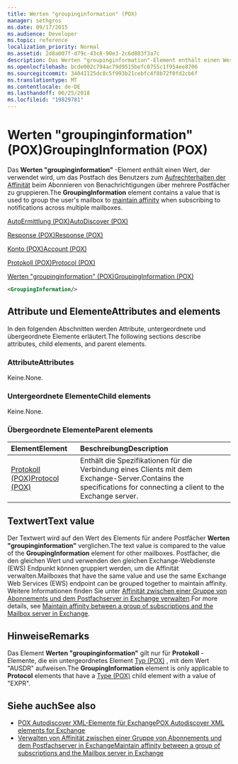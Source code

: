 ```yaml
---
title: Werten "groupinginformation" (POX)
manager: sethgros
ms.date: 09/17/2015
ms.audience: Developer
ms.topic: reference
localization_priority: Normal
ms.assetid: 2d8a007f-d79c-43c8-90e3-2c6d883f3a7c
description: Das Werten "groupinginformation"-Element enthält einen Wert, der das Postfach des Benutzers zum Affinität verwalten, wenn Sie über mehrere Postfächer auf Benachrichtigungen abonnieren gruppiert verwendet wird.
ms.openlocfilehash: bcde002c794ac79d9515befc0755c1f954ee8706
ms.sourcegitcommit: 34041125dc8c5f993b21cebfc4f8b72f0fd2cb6f
ms.translationtype: MT
ms.contentlocale: de-DE
ms.lasthandoff: 06/25/2018
ms.locfileid: "19829781"
---
```

# <a name="groupinginformation-pox"></a><span data-ttu-id="a6a09-103">Werten "groupinginformation" (POX)</span><span class="sxs-lookup"><span data-stu-id="a6a09-103">GroupingInformation (POX)</span></span>

<span data-ttu-id="a6a09-104">Das **Werten "groupinginformation"** -Element enthält einen Wert, der verwendet wird, um das Postfach des Benutzers zum [Aufrechterhalten der Affinität](http://msdn.microsoft.com/library/1bda4094-88c3-4f61-9219-6ee70f6e81cf%28Office.15%29.aspx) beim Abonnieren von Benachrichtigungen über mehrere Postfächer zu gruppieren.</span><span class="sxs-lookup"><span data-stu-id="a6a09-104">The **GroupingInformation** element contains a value that is used to group the user's mailbox to [maintain affinity](http://msdn.microsoft.com/library/1bda4094-88c3-4f61-9219-6ee70f6e81cf%28Office.15%29.aspx) when subscribing to notifications across multiple mailboxes.</span></span> 
  
[<span data-ttu-id="a6a09-105">AutoErmittlung (POX)</span><span class="sxs-lookup"><span data-stu-id="a6a09-105">AutoDiscover (POX)</span></span>](autodiscover-pox.md)
  
[<span data-ttu-id="a6a09-106">Response (POX)</span><span class="sxs-lookup"><span data-stu-id="a6a09-106">Response (POX)</span></span>](response-pox.md)
  
[<span data-ttu-id="a6a09-107">Konto (POX)</span><span class="sxs-lookup"><span data-stu-id="a6a09-107">Account (POX)</span></span>](account-pox.md)
  
[<span data-ttu-id="a6a09-108">Protokoll (POX)</span><span class="sxs-lookup"><span data-stu-id="a6a09-108">Protocol (POX)</span></span>](protocol-pox.md)
  
[<span data-ttu-id="a6a09-109">Werten "groupinginformation" (POX)</span><span class="sxs-lookup"><span data-stu-id="a6a09-109">GroupingInformation (POX)</span></span>](groupinginformation-pox.md)
  
```XML
<GroupingInformation/>
```

## <a name="attributes-and-elements"></a><span data-ttu-id="a6a09-110">Attribute und Elemente</span><span class="sxs-lookup"><span data-stu-id="a6a09-110">Attributes and elements</span></span>

<span data-ttu-id="a6a09-111">In den folgenden Abschnitten werden Attribute, untergeordnete und übergeordnete Elemente erläutert.</span><span class="sxs-lookup"><span data-stu-id="a6a09-111">The following sections describe attributes, child elements, and parent elements.</span></span>
  
### <a name="attributes"></a><span data-ttu-id="a6a09-112">Attribute</span><span class="sxs-lookup"><span data-stu-id="a6a09-112">Attributes</span></span>

<span data-ttu-id="a6a09-113">Keine.</span><span class="sxs-lookup"><span data-stu-id="a6a09-113">None.</span></span>
  
### <a name="child-elements"></a><span data-ttu-id="a6a09-114">Untergeordnete Elemente</span><span class="sxs-lookup"><span data-stu-id="a6a09-114">Child elements</span></span>

<span data-ttu-id="a6a09-115">Keine.</span><span class="sxs-lookup"><span data-stu-id="a6a09-115">None.</span></span>
  
### <a name="parent-elements"></a><span data-ttu-id="a6a09-116">Übergeordnete Elemente</span><span class="sxs-lookup"><span data-stu-id="a6a09-116">Parent elements</span></span>

|<span data-ttu-id="a6a09-117">**Element**</span><span class="sxs-lookup"><span data-stu-id="a6a09-117">**Element**</span></span>|<span data-ttu-id="a6a09-118">**Beschreibung**</span><span class="sxs-lookup"><span data-stu-id="a6a09-118">**Description**</span></span>|
|:-----|:-----|
|[<span data-ttu-id="a6a09-119">Protokoll (POX)</span><span class="sxs-lookup"><span data-stu-id="a6a09-119">Protocol (POX)</span></span>](protocol-pox.md) <br/> |<span data-ttu-id="a6a09-120">Enthält die Spezifikationen für die Verbindung eines Clients mit dem Exchange-Server.</span><span class="sxs-lookup"><span data-stu-id="a6a09-120">Contains the specifications for connecting a client to the Exchange server.</span></span>  <br/> |
   
## <a name="text-value"></a><span data-ttu-id="a6a09-121">Textwert</span><span class="sxs-lookup"><span data-stu-id="a6a09-121">Text value</span></span>

<span data-ttu-id="a6a09-122">Der Textwert wird auf den Wert des Elements für andere Postfächer **Werten "groupinginformation"** verglichen.</span><span class="sxs-lookup"><span data-stu-id="a6a09-122">The text value is compared to the value of the **GroupingInformation** element for other mailboxes.</span></span> <span data-ttu-id="a6a09-123">Postfächer, die den gleichen Wert und verwenden den gleichen Exchange-Webdienste (EWS) Endpunkt können gruppiert werden, um die Affinität verwalten.</span><span class="sxs-lookup"><span data-stu-id="a6a09-123">Mailboxes that have the same value and use the same Exchange Web Services (EWS) endpoint can be grouped together to maintain affinity.</span></span> <span data-ttu-id="a6a09-124">Weitere Informationen finden Sie unter [Affinität zwischen einer Gruppe von Abonnements und dem Postfachserver in Exchange verwalten](http://msdn.microsoft.com/library/1bda4094-88c3-4f61-9219-6ee70f6e81cf%28Office.15%29.aspx).</span><span class="sxs-lookup"><span data-stu-id="a6a09-124">For more details, see [Maintain affinity between a group of subscriptions and the Mailbox server in Exchange](http://msdn.microsoft.com/library/1bda4094-88c3-4f61-9219-6ee70f6e81cf%28Office.15%29.aspx).</span></span>
  
## <a name="remarks"></a><span data-ttu-id="a6a09-125">Hinweise</span><span class="sxs-lookup"><span data-stu-id="a6a09-125">Remarks</span></span>

<span data-ttu-id="a6a09-126">Das Element **Werten "groupinginformation"** gilt nur für **Protokoll** -Elemente, die ein untergeordnetes Element [Typ (POX)](type-pox.md) , mit dem Wert "AUSDR" aufweisen.</span><span class="sxs-lookup"><span data-stu-id="a6a09-126">The **GroupingInformation** element is only applicable to **Protocol** elements that have a [Type (POX)](type-pox.md) child element with a value of "EXPR".</span></span> 
  
## <a name="see-also"></a><span data-ttu-id="a6a09-127">Siehe auch</span><span class="sxs-lookup"><span data-stu-id="a6a09-127">See also</span></span>

- [<span data-ttu-id="a6a09-128">POX Autodiscover XML-Elemente für Exchange</span><span class="sxs-lookup"><span data-stu-id="a6a09-128">POX Autodiscover XML elements for Exchange</span></span>](pox-autodiscover-xml-elements-for-exchange.md)
- [<span data-ttu-id="a6a09-129">Verwalten von Affinität zwischen einer Gruppe von Abonnements und dem Postfachserver in Exchange</span><span class="sxs-lookup"><span data-stu-id="a6a09-129">Maintain affinity between a group of subscriptions and the Mailbox server in Exchange</span></span>](http://msdn.microsoft.com/library/1bda4094-88c3-4f61-9219-6ee70f6e81cf%28Office.15%29.aspx)

